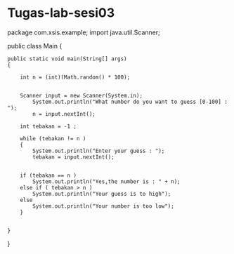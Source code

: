 # Tugas-lab-sesi03
package com.xsis.example;
import java.util.Scanner;


public class Main
{

    public static void main(String[] args)
    {

        int n = (int)(Math.random() * 100);


        Scanner input = new Scanner(System.in);
            System.out.println("What number do you want to guess [0-100] : ");
            n = input.nextInt();

        int tebakan = -1 ;

        while (tebakan != n )
        {
            System.out.println("Enter your guess : ");
            tebakan = input.nextInt();


        if (tebakan == n )
            System.out.println("Yes,the number is : " + n);
        else if ( tebakan > n )
            System.out.println("Your guess is to high");
        else
            System.out.println("Your number is too low");
        }


    }
}
